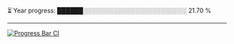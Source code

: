 
⏳ Year progress: ██████░░░░░░░░░░░░░░░░░░░░░░░░ 21.70 %

---

[![Progress Bar CI](https://github.com/thatoranzhevyy/thatoranzhevyy/actions/workflows/node.js.yml/badge.svg)](https://github.com/thatoranzhevyy/thatoranzhevyy/actions/workflows/node.js.yml)

